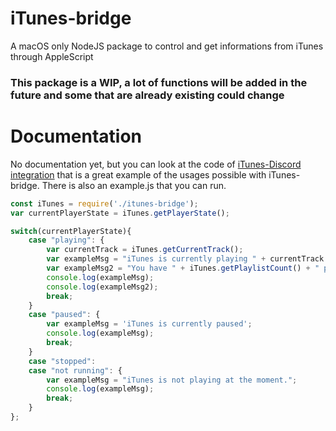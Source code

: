 # iTunes-bridge
A macOS only NodeJS package to control and get informations from iTunes through AppleScript

### This package is a WIP, a lot of functions will be added in the future and some that are already existing could change
# Documentation
No documentation yet, but you can look at the code of [iTunes-Discord integration](https://github.com/AngryKiller/iTunes-Discord-integration/tree/dev) that is a great example of the usages possible with iTunes-bridge.
There is also an example.js that you can run.

```js
const iTunes = require('./itunes-bridge');
var currentPlayerState = iTunes.getPlayerState();

switch(currentPlayerState){
    case "playing": {
        var currentTrack = iTunes.getCurrentTrack();
        var exampleMsg = "iTunes is currently playing " + currentTrack.name + " by " + currentTrack.artist + ' from the album "' + currentTrack.album + '". This song is ' + currentTrack.duration + 's long and will finish in ' + currentTrack.remainingTime+'s';
        var exampleMsg2 = "You have " + iTunes.getPlaylistCount() + " playlists in your library and " + iTunes.getTrackCount() + " tracks!";
        console.log(exampleMsg);
        console.log(exampleMsg2);
        break;
    }
    case "paused": {
        var exampleMsg = 'iTunes is currently paused';
        console.log(exampleMsg);
        break;
    }
    case "stopped":
    case "not running": {
        var exampleMsg = "iTunes is not playing at the moment.";
        console.log(exampleMsg);
        break;
    }
};

```
    